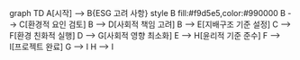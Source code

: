 graph TD
    A[시작] --> B{ESG 고려 사항}
    style B fill:#f9d5e5,color:#990000
    B --> C[환경적 요인 검토]
    B --> D[사회적 책임 고려]
    B --> E[지배구조 기준 설정]
    C --> F[환경 친화적 실행]
    D --> G[사회적 영향 최소화]
    E --> H[윤리적 기준 준수]
    F --> I[프로젝트 완료]
    G --> I
    H --> I
